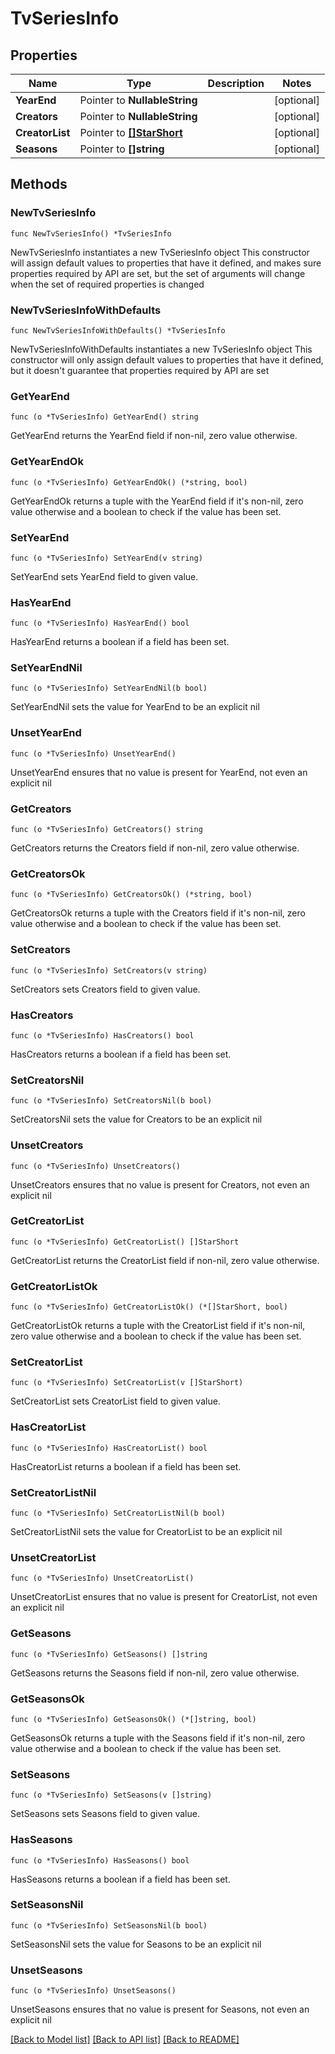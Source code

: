 # TvSeriesInfo

## Properties

Name | Type | Description | Notes
------------ | ------------- | ------------- | -------------
**YearEnd** | Pointer to **NullableString** |  | [optional] 
**Creators** | Pointer to **NullableString** |  | [optional] 
**CreatorList** | Pointer to [**[]StarShort**](StarShort.md) |  | [optional] 
**Seasons** | Pointer to **[]string** |  | [optional] 

## Methods

### NewTvSeriesInfo

`func NewTvSeriesInfo() *TvSeriesInfo`

NewTvSeriesInfo instantiates a new TvSeriesInfo object
This constructor will assign default values to properties that have it defined,
and makes sure properties required by API are set, but the set of arguments
will change when the set of required properties is changed

### NewTvSeriesInfoWithDefaults

`func NewTvSeriesInfoWithDefaults() *TvSeriesInfo`

NewTvSeriesInfoWithDefaults instantiates a new TvSeriesInfo object
This constructor will only assign default values to properties that have it defined,
but it doesn't guarantee that properties required by API are set

### GetYearEnd

`func (o *TvSeriesInfo) GetYearEnd() string`

GetYearEnd returns the YearEnd field if non-nil, zero value otherwise.

### GetYearEndOk

`func (o *TvSeriesInfo) GetYearEndOk() (*string, bool)`

GetYearEndOk returns a tuple with the YearEnd field if it's non-nil, zero value otherwise
and a boolean to check if the value has been set.

### SetYearEnd

`func (o *TvSeriesInfo) SetYearEnd(v string)`

SetYearEnd sets YearEnd field to given value.

### HasYearEnd

`func (o *TvSeriesInfo) HasYearEnd() bool`

HasYearEnd returns a boolean if a field has been set.

### SetYearEndNil

`func (o *TvSeriesInfo) SetYearEndNil(b bool)`

 SetYearEndNil sets the value for YearEnd to be an explicit nil

### UnsetYearEnd
`func (o *TvSeriesInfo) UnsetYearEnd()`

UnsetYearEnd ensures that no value is present for YearEnd, not even an explicit nil
### GetCreators

`func (o *TvSeriesInfo) GetCreators() string`

GetCreators returns the Creators field if non-nil, zero value otherwise.

### GetCreatorsOk

`func (o *TvSeriesInfo) GetCreatorsOk() (*string, bool)`

GetCreatorsOk returns a tuple with the Creators field if it's non-nil, zero value otherwise
and a boolean to check if the value has been set.

### SetCreators

`func (o *TvSeriesInfo) SetCreators(v string)`

SetCreators sets Creators field to given value.

### HasCreators

`func (o *TvSeriesInfo) HasCreators() bool`

HasCreators returns a boolean if a field has been set.

### SetCreatorsNil

`func (o *TvSeriesInfo) SetCreatorsNil(b bool)`

 SetCreatorsNil sets the value for Creators to be an explicit nil

### UnsetCreators
`func (o *TvSeriesInfo) UnsetCreators()`

UnsetCreators ensures that no value is present for Creators, not even an explicit nil
### GetCreatorList

`func (o *TvSeriesInfo) GetCreatorList() []StarShort`

GetCreatorList returns the CreatorList field if non-nil, zero value otherwise.

### GetCreatorListOk

`func (o *TvSeriesInfo) GetCreatorListOk() (*[]StarShort, bool)`

GetCreatorListOk returns a tuple with the CreatorList field if it's non-nil, zero value otherwise
and a boolean to check if the value has been set.

### SetCreatorList

`func (o *TvSeriesInfo) SetCreatorList(v []StarShort)`

SetCreatorList sets CreatorList field to given value.

### HasCreatorList

`func (o *TvSeriesInfo) HasCreatorList() bool`

HasCreatorList returns a boolean if a field has been set.

### SetCreatorListNil

`func (o *TvSeriesInfo) SetCreatorListNil(b bool)`

 SetCreatorListNil sets the value for CreatorList to be an explicit nil

### UnsetCreatorList
`func (o *TvSeriesInfo) UnsetCreatorList()`

UnsetCreatorList ensures that no value is present for CreatorList, not even an explicit nil
### GetSeasons

`func (o *TvSeriesInfo) GetSeasons() []string`

GetSeasons returns the Seasons field if non-nil, zero value otherwise.

### GetSeasonsOk

`func (o *TvSeriesInfo) GetSeasonsOk() (*[]string, bool)`

GetSeasonsOk returns a tuple with the Seasons field if it's non-nil, zero value otherwise
and a boolean to check if the value has been set.

### SetSeasons

`func (o *TvSeriesInfo) SetSeasons(v []string)`

SetSeasons sets Seasons field to given value.

### HasSeasons

`func (o *TvSeriesInfo) HasSeasons() bool`

HasSeasons returns a boolean if a field has been set.

### SetSeasonsNil

`func (o *TvSeriesInfo) SetSeasonsNil(b bool)`

 SetSeasonsNil sets the value for Seasons to be an explicit nil

### UnsetSeasons
`func (o *TvSeriesInfo) UnsetSeasons()`

UnsetSeasons ensures that no value is present for Seasons, not even an explicit nil

[[Back to Model list]](../README.md#documentation-for-models) [[Back to API list]](../README.md#documentation-for-api-endpoints) [[Back to README]](../README.md)


